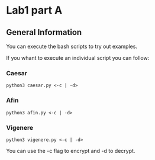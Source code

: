 # Lab1 part A

## General Information

You can execute the bash scripts to try out examples.

If you whant to execute an individual script you can follow:

### Caesar
```
python3 caesar.py <-c | -d>
```

### Afin
```
python3 afin.py <-c | -d>
```

### Vigenere
```
python3 vigenere.py <-c | -d>
```

You can use the -c flag to encrypt and -d to decrypt.
